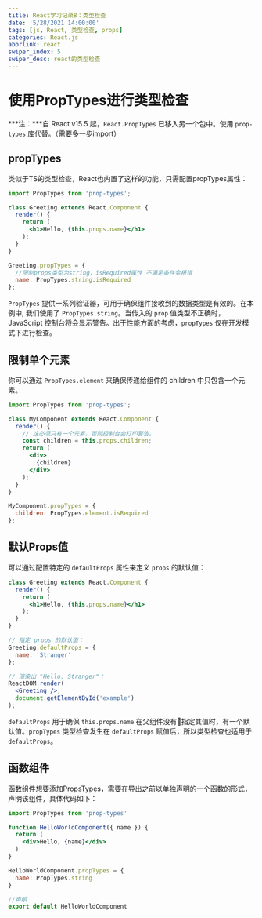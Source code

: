 ```yaml
---
title: React学习记录8：类型检查
date: '5/28/2021 14:00:00'
tags: [js, React, 类型检查, props]
categories: React.js
abbrlink: react
swiper_index: 5
swiper_desc: react的类型检查
---
```


# 使用PropTypes进行类型检查

***注：***自 React v15.5 起，`React.PropTypes` 已移入另一个包中。使用 `prop-types` 库代替。（需要多一步import）

## propTypes

类似于TS的类型检查，React也内置了这样的功能，只需配置propTypes属性：

```jsx
import PropTypes from 'prop-types';

class Greeting extends React.Component {
  render() {
    return (
      <h1>Hello, {this.props.name}</h1>
    );
  }
}

Greeting.propTypes = {
  //限制props类型为string，isRequired属性 不满足条件会报错
  name: PropTypes.string.isRequired
};
```

`PropTypes` 提供一系列验证器，可用于确保组件接收到的数据类型是有效的。在本例中, 我们使用了 `PropTypes.string`。当传入的 `prop` 值类型不正确时，JavaScript 控制台将会显示警告。出于性能方面的考虑，`propTypes` 仅在开发模式下进行检查。

## 限制单个元素

你可以通过 `PropTypes.element` 来确保传递给组件的 children 中只包含一个元素。

```jsx
import PropTypes from 'prop-types';

class MyComponent extends React.Component {
  render() {
    // 这必须只有一个元素，否则控制台会打印警告。
    const children = this.props.children;
    return (
      <div>
        {children}
      </div>
    );
  }
}

MyComponent.propTypes = {
  children: PropTypes.element.isRequired
};

```

## 默认Props值

可以通过配置特定的 `defaultProps` 属性来定义 `props` 的默认值：

```jsx
class Greeting extends React.Component {
  render() {
    return (
      <h1>Hello, {this.props.name}</h1>
    );
  }
}

// 指定 props 的默认值：
Greeting.defaultProps = {
  name: 'Stranger'
};

// 渲染出 "Hello, Stranger"：
ReactDOM.render(
  <Greeting />,
  document.getElementById('example')
);
```

`defaultProps` 用于确保 `this.props.name` 在父组件没有指定其值时，有一个默认值。`propTypes` 类型检查发生在 `defaultProps` 赋值后，所以类型检查也适用于 `defaultProps`。

## 函数组件

函数组件想要添加PropsTypes，需要在导出之前以单独声明的一个函数的形式，声明该组件，具体代码如下：

```jsx
import PropTypes from 'prop-types'

function HelloWorldComponent({ name }) {
  return (
    <div>Hello, {name}</div>
  )
}

HelloWorldComponent.propTypes = {
  name: PropTypes.string
}

//声明
export default HelloWorldComponent
```

